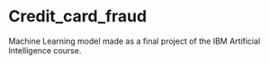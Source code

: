 # Credit_card_fraud
Machine Learning model made as a final project of the IBM Artificial Intelligence course.
